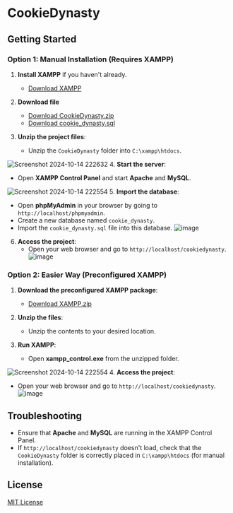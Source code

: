 # CookieDynasty

## Getting Started

### Option 1: Manual Installation (Requires XAMPP)
1. **Install XAMPP** if you haven't already.
   - [Download XAMPP](https://www.apachefriends.org/index.html)
  
2. **Download file**
   - [Download CookieDynasty.zip](https://github.com/YWYin-E/cookie-dynasty/releases/download/v5.0/CookieDynasty.zip)
   - [Download cookie_dynasty.sql](https://github.com/YWYin-E/cookie-dynasty/releases/download/v5.0/cookie_dynasty.sql)
  
3. **Unzip the project files**:
   - Unzip the `CookieDynasty` folder into `C:\xampp\htdocs`.


![Screenshot 2024-10-14 222632](https://github.com/user-attachments/assets/99e340a6-981e-46ae-ac82-6ac5be8e3ea7)
4. **Start the server**:
   - Open **XAMPP Control Panel** and start **Apache** and **MySQL**.

![Screenshot 2024-10-14 222554](https://github.com/user-attachments/assets/6e9d70e1-c095-4e8e-87ca-247a340dce03)
5. **Import the database**:
   - Open **phpMyAdmin** in your browser by going to `http://localhost/phpmyadmin`.
   - Create a new database named `cookie_dynasty`.
   - Import the `cookie_dynasty.sql` file into this database.
![image](https://github.com/user-attachments/assets/0a5cbb7f-a370-431e-a9b8-7ead6cb9103c)



6. **Access the project**:
   - Open your web browser and go to `http://localhost/cookiedynasty`.
![image](https://github.com/user-attachments/assets/51ab7533-703b-4209-8989-13ba60956ff0)


### Option 2: Easier Way (Preconfigured XAMPP)
1. **Download the preconfigured XAMPP package**:
   - [Download XAMPP.zip](https://github.com/YWYin-E/cookie-dynasty/releases/download/v5.0/xampp.zip)

2. **Unzip the files**:
   - Unzip the contents to your desired location.

3. **Run XAMPP**:
   - Open **xampp_control.exe** from the unzipped folder.

![Screenshot 2024-10-14 222554](https://github.com/user-attachments/assets/6e9d70e1-c095-4e8e-87ca-247a340dce03)
4. **Access the project**:
   - Open your web browser and go to `http://localhost/cookiedynasty`.
![image](https://github.com/user-attachments/assets/51ab7533-703b-4209-8989-13ba60956ff0)
## Troubleshooting
- Ensure that **Apache** and **MySQL** are running in the XAMPP Control Panel.
- If `http://localhost/cookiedynasty` doesn't load, check that the `CookieDynasty` folder is correctly placed in `C:\xampp\htdocs` (for manual installation).

## License
[MIT License](LICENSE)
